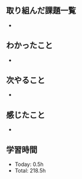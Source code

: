 ## 取り組んだ課題一覧
- 
## わかったこと
- 
## 次やること
- 
## 感じたこと
-       
## 学習時間
- Today: 0.5h
- Total: 218.5h

<!--```toggl
LIST
FROM 2024-05-10 TO 2024-05-10
INCLUDE PROJECTS "HappinessChain", "Self-Study"
```-->
<!--```toggl
SUMMARY
FROM 2024-01-01 TO 2024-05-10
INCLUDE PROJECTS "HappinessChain", "Self-Study"
```-->
